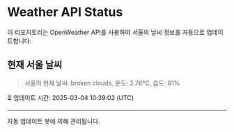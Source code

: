 
# Weather API Status

이 리포지토리는 OpenWeather API를 사용하여 서울의 날씨 정보를 자동으로 업데이트합니다.

## 현재 서울 날씨
> 서울의 현재 날씨: broken clouds, 온도: 2.76°C, 습도: 81%

⏳ 업데이트 시간: 2025-03-04 10:39:02 (UTC)

---
자동 업데이트 봇에 의해 관리됩니다.
